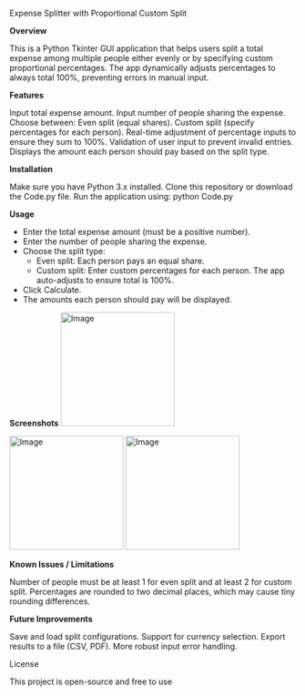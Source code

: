 Expense Splitter with Proportional Custom Split

**Overview**

This is a Python Tkinter GUI application that helps users split a total expense among multiple people either evenly or by specifying custom proportional percentages. The app dynamically adjusts percentages to always total 100%, preventing errors in manual input.

**Features**

Input total expense amount.
Input number of people sharing the expense.
Choose between:
Even split (equal shares).
Custom split (specify percentages for each person).
Real-time adjustment of percentage inputs to ensure they sum to 100%.
Validation of user input to prevent invalid entries.
Displays the amount each person should pay based on the split type.

              
**Installation**

Make sure you have Python 3.x installed.
Clone this repository or download the Code.py file.
Run the application using:
python Code.py

              
**Usage**

- Enter the total expense amount (must be a positive number).  
- Enter the number of people sharing the expense.  
- Choose the split type:  
  - Even split: Each person pays an equal share.  
  - Custom split: Enter custom percentages for each person. The app auto-adjusts to ensure total is 100%.  
- Click Calculate.  
- The amounts each person should pay will be displayed.

**Screenshots**
<img width="200" alt="Image" src="https://github.com/user-attachments/assets/c40959ae-389b-4950-bd27-27c906d2a535" />

<img width="200" alt="Image" src="https://github.com/user-attachments/assets/48e206a7-d243-488c-b02a-6e242334e9b9" />

<img width="200" alt="Image" src="https://github.com/user-attachments/assets/084e1e51-8ea3-42a2-9345-7ec877124946" />

**Known Issues / Limitations**

Number of people must be at least 1 for even split and at least 2 for custom split.
Percentages are rounded to two decimal places, which may cause tiny rounding differences.

 
**Future Improvements**

Save and load split configurations.
Support for currency selection.
Export results to a file (CSV, PDF).
More robust input error handling.

 
License

This project is open-source and free to use 
